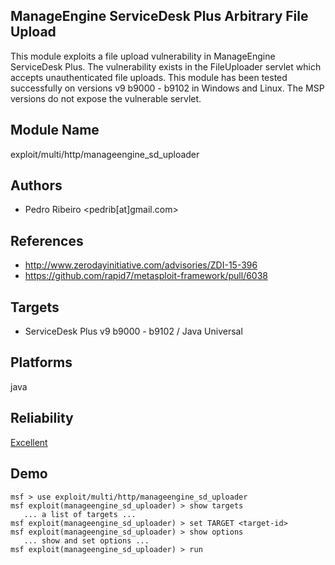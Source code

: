 ## ManageEngine ServiceDesk Plus Arbitrary File Upload

This module exploits a file upload vulnerability in 
ManageEngine ServiceDesk Plus. The vulnerability exists in 
the FileUploader servlet which accepts unauthenticated file 
uploads. This module has been tested successfully on 
versions v9 b9000 - b9102 in Windows and Linux. The MSP 
versions do not expose the vulnerable servlet.


## Module Name
exploit/multi/http/manageengine_sd_uploader

## Authors
* Pedro Ribeiro <pedrib[at]gmail.com>


## References
* http://www.zerodayinitiative.com/advisories/ZDI-15-396 
* https://github.com/rapid7/metasploit-framework/pull/6038



## Targets
* ServiceDesk Plus v9 b9000 - b9102 / Java Universal


## Platforms
java

## Reliability
[Excellent](https://github.com/rapid7/metasploit-framework/wiki/Exploit-Ranking)

## Demo

```
msf > use exploit/multi/http/manageengine_sd_uploader
msf exploit(manageengine_sd_uploader) > show targets
   ... a list of targets ...
msf exploit(manageengine_sd_uploader) > set TARGET <target-id>
msf exploit(manageengine_sd_uploader) > show options
   ... show and set options ...
msf exploit(manageengine_sd_uploader) > run
```
    
    